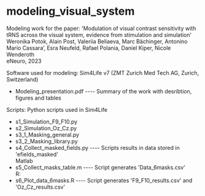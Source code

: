 # modeling_visual_system
Modeling work for the paper: 'Modulation of visual contrast sensitivity with tRNS across the visual system, evidence from stimulation and simulation'
Weronika Potok, Alain Post, Valeriia Beliaeva, Marc Bächinger, Antonino Mario Cassara’, Esra Neufeld, Rafael Polania, Daniel Kiper, Nicole Wenderoth    
eNeuro, 2023

Software used for modeling: Sim4Life v7 (ZMT Zurich Med Tech AG, Zurich, Switzerland) 

- Modeling_presentation.pdf  ----   Summary of the work with desribtion, figures and tables  

Scripts: 
Python scripts used in Sim4Life 
- s1_Simulation_F9_F10.py    
- s2_Simulation_Oz_Cz.py
- s3_1_Masking_general.py
- s3_2_Masking_library.py
- s4_Collect_masked_fields.py  ----   Scripts results in data stored in 'efields_masked'          
Matlab      
- s5_Collect_masks_table.m  ----   Script generates 'Data_6masks.csv'     
R:         
- s6_Plot_data_6masks.R   ----   Script generates 'F9_F10_results.csv' and  'Oz_Cz_results.csv'       
